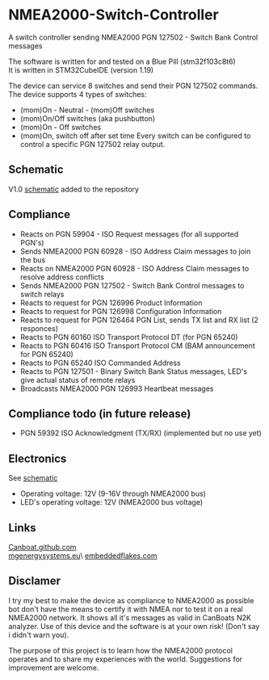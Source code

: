 # NMEA2000-Switch-Controller
A switch controller sending NMEA2000 PGN 127502 - Switch Bank Control messages

The software is written for and tested on a Blue Pill (stm32f103c8t6)\
It is written in STM32CubeIDE (version 1.19)

The device can service 8 switches and send their PGN 127502 commands. The device supports 4 types of switches:
- (mom)On - Neutral - (mom)Off switches
- (mom)On/Off switches (aka pushbutton)
- (mom)On - Off switches
- (mom)On, switch off after set time
Every switch can be configured to control a specific PGN 127502 relay output.

## Schematic
V1.0 [schematic](NMEA2000%20Switch%20Controller.pdf) added to the repository

## Compliance
- Reacts on PGN 59904 - ISO Request messages (for all supported PGN's)
- Sends NMEA2000 PGN 60928 - ISO Address Claim messages to join the bus
- Reacts on NMEA2000 PGN 60928 - ISO Address Claim messages to resolve address conflicts
- Sends NMEA2000 PGN 127502 - Switch Bank Control messages to switch relays
- Reacts to request for PGN 126996 Product Information
- Reacts to request for PGN 126998 Configuration Information
- Reacts to request for PGN 126464 PGN List, sends TX list and RX list (2 responces)
- Reacts to PGN 60160 ISO Transport Protocol DT (for PGN 65240)
- Reacts to PGN 60416 ISO Transport Protocol CM (BAM announcement for PGN 65240)
- Reacts to PGN 65240 ISO Commanded Address
- Reacts to PGN 127501 - Binary Switch Bank Status messages, LED's give actual status of remote relays
- Broadcasts NMEA2000 PGN 126993 Heartbeat messages

## Compliance todo (in future release)
- PGN 59392 ISO Acknowledgment (TX/RX) (implemented but no use yet)

## Electronics
See [schematic](NMEA2000%20Switch%20Controller.pdf)
- Operating voltage: 12V (9-16V through NMEA2000 bus)
- LED's operating voltage: 12V (NMEA2000 bus voltage)

## Links
[Canboat.github.com](https://canboat.github.io/canboat/canboat.html)\
[mgenergysystems.eu](https://docs.mgenergysystems.eu/en/application-notes/Tracking-MG-device-on-NMEA2000-CAN-bus#:~:text=Address%20Claim%20procedure%20(ACL),send%20by%20this%20device%20first.)\
[embeddedflakes.com](https://embeddedflakes.com/network-management-in-sae-j1939/)

## Disclamer
I try my best to make the device as compliance to NMEA2000 as possible bot don't have the means to certify it with NMEA nor to test it on a real NMEA2000 network.
It shows all it's messages as valid in CanBoats N2K analyzer. Use of this device and the software is at your own risk! (Don't say i didn't warn you).

The purpose of this project is to learn how the NMEA2000 protocol operates and to share my experiences with the world. Suggestions for improvement are welcome.

